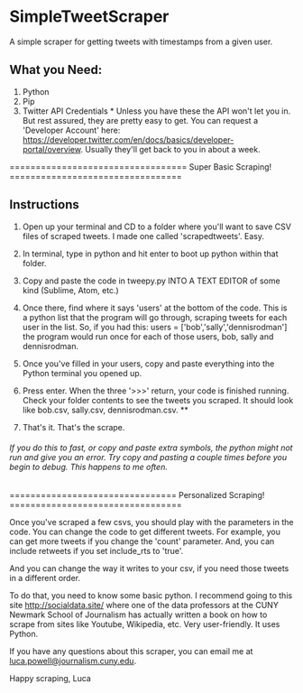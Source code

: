 # SimpleTweetScraper
A simple scraper for getting tweets with timestamps from a given user.

## What you Need:
  1. Python
  2. Pip
  3. Twitter API Credentials
    * Unless you have these the API won't let you in. But rest assured, they are pretty easy to get. You can request a 'Developer Account' here: https://developer.twitter.com/en/docs/basics/developer-portal/overview. Usually they'll get back to you in about a week.
 
================================== Super Basic Scraping! =================================

## Instructions

1. Open up your terminal and CD to a folder where you'll want to save CSV files of scraped tweets. I made one called 'scrapedtweets'. Easy.

2. In terminal, type in python and hit enter to boot up python within that folder.

3. Copy and paste the code in tweepy.py INTO A TEXT EDITOR of some kind (Sublime, Atom, etc.)

4. Once there, find where it says 'users' at the bottom of the code. This is a python list that the program will go through, scraping tweets for each user in the list. So, if you had this: users = ['bob','sally','dennisrodman'] the program would run once for each of those users, bob, sally and dennisrodman.

5. Once you've filled in your users, copy and paste everything into the Python terminal you opened up.

6. Press enter. When the three '>>>' return, your code is finished running. Check your folder contents to see the tweets you scraped. It should look like bob.csv, sally.csv, dennisrodman.csv. **

7. That's it. That's the scrape.

###### If you do this to fast, or copy and paste extra symbols, the python might not run and give you an error. Try copy and pasting a couple times before you begin to debug. This happens to me often.

================================ Personalized Scraping! =================================

Once you've scraped a few csvs, you should play with the parameters in the code. You can change the code to get different tweets. For example, you can get more tweets if you change the 'count' parameter. And, you can include retweets if you set include_rts to 'true'. 

And you can change the way it writes to your csv, if you need those tweets in a different order.

To do that, you need to know some basic python. I recommend going to this site http://socialdata.site/ where one of the data professors at the CUNY Newmark School of Journalism has actually written a book on how to scrape from sites like Youtube, Wikipedia, etc. Very user-friendly. It uses Python.

If you have any questions about this scraper, you can email me at luca.powell@journalism.cuny.edu.

Happy scraping,
Luca
